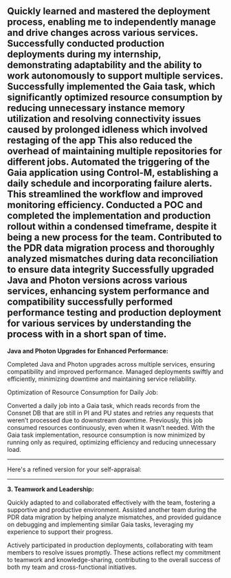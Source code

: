 
**Quickly learned and mastered the deployment process, enabling me to independently manage and drive changes across various services. Successfully conducted production deployments during my internship, demonstrating adaptability and the ability to work autonomously to support multiple services.
Successfully implemented the Gaia task, which significantly optimized resource consumption by reducing unnecessary instance memory utilization and resolving connectivity issues caused by prolonged idleness which involved restaging of the app
This also reduced the overhead of maintaining multiple repositories for different jobs.
Automated the triggering of the Gaia application using Control-M, establishing a daily schedule and incorporating failure alerts. This streamlined the workflow and improved monitoring efficiency.
Conducted a POC and  completed the implementation and production rollout within a condensed timeframe, despite it being a new process for the team.
Contributed to the PDR data migration process and thoroughly analyzed mismatches during data reconciliation to ensure data integrity
Successfully upgraded Java and Photon versions across various services, enhancing system performance and compatibility
successfully performed performance testing and production deployment for various services by understanding the process with in a short span of time.**
---------------------------------




**Java and Photon Upgrades for Enhanced Performance:**

Completed Java and Photon upgrades across multiple services, ensuring compatibility and improved performance. Managed deployments swiftly and efficiently, minimizing downtime and maintaining service reliability.

Optimization of Resource Consumption for Daily Job:

Converted a daily job into a Gaia task, which reads records from the Consnet DB that are still in PI and PU states and retries any requests that weren’t processed due to downstream downtime. Previously, this job consumed resources continuously, even when it wasn’t needed. With the Gaia task implementation, resource consumption is now minimized by running only as required, optimizing efficiency and reducing unnecessary load.

----------------------------------
Here's a refined version for your self-appraisal:

---

**3. Teamwork and Leadership:**

Quickly adapted to and collaborated effectively with the team, fostering a supportive and productive environment. Assisted another team during the PDR data migration by helping analyze mismatches, and provided guidance on debugging and implementing similar Gaia tasks, leveraging my experience to support their progress.

Actively participated in production deployments, collaborating with team members to resolve issues promptly. These actions reflect my commitment to teamwork and knowledge-sharing, contributing to the overall success of both my team and cross-functional initiatives.
